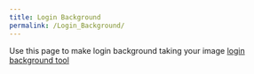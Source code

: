 ```yaml
---
title: Login Background
permalink: /Login_Background/
---
```


Use this page to make login background taking your image [login background tool](http://rathena.sourceforge.net/tools/login_background/)